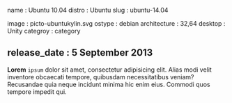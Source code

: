 name			: Ubuntu 10.04
distro			: Ubuntu
slug 			: ubuntu-14.04

image 			: picto-ubuntukylin.svg
ostype  		: debian
architecture 	: 32,64
desktop  		: Unity
categroy 		: category

release_date	: 5 September 2013
---

**Lorem** `ipsum` dolor sit amet, consectetur adipisicing elit. Alias modi velit inventore obcaecati tempore, quibusdam necessitatibus veniam? Recusandae quia neque incidunt minima hic enim eius. Commodi quos tempore impedit qui.